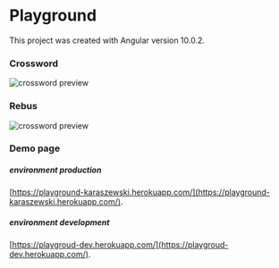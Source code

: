 # Playground

This project was created with Angular version 10.0.2.

### Crossword

![crossword preview](https://playground-karaszewski.herokuapp.com/assets/crossword.png)

### Rebus

![crossword preview](https://playground-karaszewski.herokuapp.com/assets/rebus.png)

### Demo page

##### environment production

[https://playground-karaszewski.herokuapp.com/](https://playground-karaszewski.herokuapp.com/).

##### environment development

[https://playgroud-dev.herokuapp.com/](https://playgroud-dev.herokuapp.com/).
